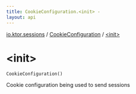 ```yaml
---
title: CookieConfiguration.<init> - 
layout: api
---
```


<div class='api-docs-breadcrumbs'><a href="../index.html">io.ktor.sessions</a> / <a href="index.html">CookieConfiguration</a> / <a href="./-init-.html">&lt;init&gt;</a></div>

# &lt;init&gt;

<div class="signature"><code><span class="identifier">CookieConfiguration</span><span class="symbol">(</span><span class="symbol">)</span></code></div>

Cookie configuration being used to send sessions

